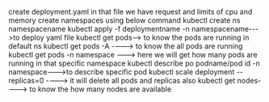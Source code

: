 create deployment.yaml in that file we have request and limits of cpu  and memory
create namespaces using  below command
kubectl create ns namespacename
kubectl apply -f deploymentname -n namespacename--->to deploy yaml file
kubectl get pods--> to know the pods are running in default ns
kubectl get pods -A ----> to know the all pods are running
kubectl get pods -n namespace ---> here we will get how many pods are running in that specific namespace
kubectl describe po podname/pod id -n namespace--->to describe specific pod
kubectl scale deployment <deployment-name> --replicas=0 ----> it will delete all pods and replicas also
kubectl get nodes----> to know the how many nodes are available
